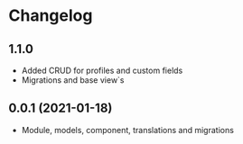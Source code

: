 Changelog
=========
 
## 1.1.0
 * Added CRUD for profiles and custom fields
 * Migrations and base view`s
 
## 0.0.1 (2021-01-18)
 * Module, models, component, translations and migrations